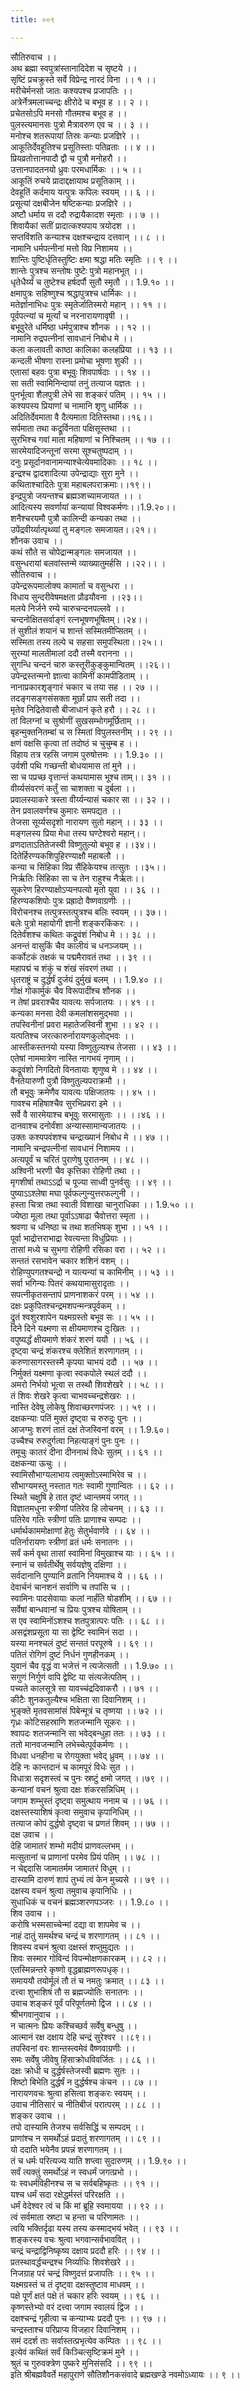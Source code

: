 ```yaml
---
title: ००९

---
```

सौतिरुवाच ।।  
अथ ब्रह्मा स्वपुत्रांस्तानादिदेश च सृष्टये ।।  
सृष्टिं प्रचक्रुस्ते सर्वे विप्रेन्द्र नारदं विना ।। १ ।।  
मरीचेर्मनसो जातः कश्यपश्च प्रजापतिः ।।  
अत्रेर्नेत्रमलाच्चन्द्रः क्षीरोदे च बभूव ह ।। २ ।।  
प्रचेतसोऽपि मनसो गौतमश्च बभूव ह ।।  
पुलस्त्यमानसः पुत्रो मैत्रावरुण एव च ।। ३ ।।  
मनोश्च शतरूपायां तिस्रः कन्याः प्रजज्ञिरे ।।  
आकूतिर्देवहूतिश्च प्रसूतिस्ताः पतिव्रताः ।। ४ ।।  
प्रियव्रतोत्तानपादौ द्वौ च पुत्रौ मनोहरौ ।।  
उत्तानपादतनयो ध्रुवः परमधार्मिकः ।। ५ ।।  
आकूतिं रुचये प्रादाद्दक्षायाथ प्रसूतिकाम् ।।  
देवहूतिं कर्दमाय यत्पुत्रः कपिलः स्वयम् ।। ६ ।।  
प्रसूत्यां दक्षबीजेन षष्टिकन्याः प्रजज्ञिरे ।।  
अष्टौ धर्माय स ददौ रुद्रायैकादश स्मृताः ।। ७ ।।  
शिवायैकां सतीं प्रादात्कश्यपाय त्रयोदश ।।  
सप्तविंशति कन्याश्च दक्षश्चन्द्राय दत्तवान् ।। ८ ।।  
नामानि धर्मपत्नीनां मत्तो विप्र निशामय ।।  
शान्तिः पुष्टिर्धृतिस्तुष्टिः क्षमा श्रद्धा मतिः स्मृतिः ।। ९ ।।  
शान्तेः पुत्रश्च सन्तोषः पुष्टेः पुत्रो महानभूत् ।।  
धृतेधैर्य्यं च तुष्टेश्च हर्षदर्पौ सुतौ स्मृतौ ।। 1.9.१० ।।  
क्षमापुत्रः सहिष्णुश्च श्रद्धापुत्रश्च धार्मिकः ।।  
मतेर्ज्ञानाभिधः पुत्रः स्मृतेर्जातिस्मरो महान् ।। ११ ।।  
पूर्वपत्न्यां च मूर्त्यां च नरनारायणावृषी ।।  
बभूवुरेते धर्मिष्ठा धर्मपुत्राश्च शौनक ।। १२ ।।  
नामानि रुद्रपत्नीनां सावधानं निबोध मे ।।  
कला कलावती काष्ठा कालिका कलहप्रिया ।। १३ ।।  
कन्दली भीषणा रास्ना प्रमोचा भूषणा शुकी ।।  
एतासां बहवः पुत्रा बभूवुः शिवपार्षदाः ।। १४ ।।  
सा सती स्वामिनिन्दायां तनुं तत्याज यज्ञतः ।।  
पुनर्भूत्वा शैलपुत्री लेभे सा शङ्करं पतिम् ।। १५ ।।  
कश्यपस्य प्रियाणां च नामानि शृणु धार्मिक ।।  
अदितिर्देवमाता वै दैत्यमाता दितिस्तथा।।१६।।  
सर्पमाता तथा कद्रूर्विनता पक्षिसूस्तथा ।।  
सुरभिश्च गवां माता महिषाणां च निश्चितम् ।। १७ ।।  
सारमेयादिजन्तूनां सरमा सूश्चतुष्पदाम् ।।  
दनुः प्रसूर्दानवानामन्याश्चेत्येवमादिकाः ।। १८ ।।  
इन्द्रश्च द्वादशादित्या उपेन्द्राद्याः सुरा मुने ।।  
कथिताश्चादितेः पुत्रा महाबलपराक्रमाः।।१९।।  
इन्द्रपुत्रो जयन्तश्च ब्रह्मञ्शच्यामजायत ।। ।  
आदित्यस्य सवर्णायां कन्यायां विश्वकर्मणः।।1.9.२०।।  
शनैश्चरयमौ पुत्रौ कालिन्दी कन्यका तथा ।।  
उपेंद्रवीर्य्यात्पृथ्व्यां तु मङ्गलः समजायत।।२१।।  
शौनक उवाच ।।  
कथं सौते स चोपेद्रान्मङ्गलः समजायत ।।  
वसुन्धरायां बलवांस्तन्मे व्याख्यातुमर्हसि ।।२२।। ।  
सौतिरुवाच ।।  
उपेन्द्ररूपमालोक्य कामार्ता च वसुन्धरा ।।  
विधाय सुन्दरीवेषमक्षता प्रौढयौवना ।।२३।।  
मलये निर्जने रम्ये चारुचन्दनपल्लवे ।।  
चन्दनोक्षितसर्वाङ्गं रत्नभूषणभूषितम्।।२४।।  
तं सुशीलं शयानं च शान्तं सस्मितमीप्सितम् ।।  
सस्मिता तस्य तल्पे च सहसा समुपस्थिता।।२५।।  
सुरम्यां मालतीमालां ददौ तस्मै वरानना ।।  
सुगन्धि चन्दनं चारु कस्तूरीकुङ्कुमान्वितम् ।।२६।।  
उपेन्द्रस्तन्मनो ज्ञात्वा कामिनीं कामपीडिताम् ।।  
नानाप्रकारशृङ्गारं चकार च तया सह ।। २७ ।।  
तदङ्गसङ्गसंसक्ता मूर्छां प्राप सती तदा ।।  
मृतेव निद्रितेवासौ बीजाधानं कृते हरौ ।। २८ ।।  
तां विलग्नां च सुश्रोणीं सुखसम्भोगमूर्छिताम् ।।  
बृहन्मुक्तनितम्बां च स स्मितां विपुलस्तनीम् ।। २९ ।।  
क्षणं वक्षसि कृत्वा तां तदोष्ठं च चुचुम्ब ह ।।  
विहाय तत्र रहसि जगाम पुरुषोत्तमः ।। 1.9.३० ।।  
उर्वशी पथि गच्छन्ती बोधयामास तां मुने ।।  
सा च पप्रच्छ वृत्तान्तं कथयामास भूश्च ताम्।। ३१ ।।  
वीर्य्यसंवरणं कर्तुं सा चाशक्ता च दुर्बला ।।  
प्रवालस्याकरे त्रस्ता वीर्य्यन्यासं चकार सा ।। ३२ ।।  
तेन प्रवालवर्णश्च कुमारः समपद्यत ।।  
तेजसा सूर्य्यसदृशो नारायण सुतो महान् ।। ३३ ।।  
मङ्गलस्य प्रिया मेधा तस्य घण्टेश्वरो महान्।।  
व्रणदाताऽतितेजस्वी विष्णुतुल्यो बभूव ह ।।३४।।  
दितेर्हिरण्यकशिपुहिरण्याक्षौ महाबलौ ।।  
कन्या च सिंहिका विप्र सैंहिकेयश्च तत्सुतः ।।३५।।  
निर्ऋतिः सिंहिका सा च तेन राहुश्च नैर्ऋतः।।  
सूकरेण हिरण्याक्षोऽप्यनपत्यो मृतो युवा ।। ३६ ।।  
हिरण्यकशिपोः पुत्रः प्रह्रादो वैष्णवाग्रणीः ।।  
विरोचनश्च तत्पुत्रस्तत्पुत्रश्च बलिः स्वयम् ।। ३७।।  
बलेः पुत्रो महायोगी ज्ञानी शङ्करकिंकरः ।।  
दितेर्वंशश्च कथितः कद्रूवंशं निबोध मे ।। ३८ ।।  
अनन्तं वासुकिं चैव कालीयं च धनञ्जयम् ।।  
कर्कोटकं तक्षकं च पद्ममैरावतं तथा ।। ३९ ।।  
महापद्मं च शंकुं च शंखं संवरणं तथा ।।  
धृतराष्ट्रं च दुर्द्धर्षं दुर्जयं दुर्मुखं बलम् ।। 1.9.४० ।।  
गोक्षं गोकार्मुकं चैव विरूपादींश्च शौनक ।।  
न तेषां प्रवराश्चैव यावत्यः सर्पजातयः ।। ४१ ।।  
कन्यका मनसा देवी कमलांशसमुद्भवा ।।  
तपस्विनीनां प्रवरा महातेजस्विनी शुभा ।। ४२ ।।  
यत्पतिश्च जरत्कारुर्नारायणकुलोद्भवः ।।  
आस्तीकस्तनयो यस्या विष्णुतुल्यश्च तेजसा ।। ४३ ।।  
एतेषां नाममात्रेण नास्ति नागभयं नृणाम् ।।  
कद्रूवंशो निगदितो विनतायाः शृणुष्व मे ।। ४४ ।।  
वैनतेयारुणौ पुत्रौ विष्णुतुल्यपराक्रमौ ।।  
तौ बभूवुः क्रमेणैव यावत्यः पक्षिजातयः ।। ४५ ।।  
गावश्च महिषाश्चैव सुरभिप्रवरा इमे ।।  
सर्वे वै सारमेयाश्च बभूवुः सरमासुताः ।। ।।४६ ।।  
दानवाश्च दनोर्वंशा अन्यास्सामान्यजातयः ।।  
उक्तः कश्यपवंशश्च चन्द्राख्यानं निबोध मे ।। ४७ ।।  
नामानि चन्द्रपत्नीनां सावधानं निशामय ।।  
अत्यपूर्वं च चरितं पुराणेषु पुरातनम् ।। ४८ ।।  
अश्विनी भरणी चैव कृत्तिका रोहिणी तथा ।।  
मृगशीर्षा तथाऽऽर्द्रा च पूज्या साध्वी पुनर्वसुः ।। ४९ ।।  
पुष्याऽऽश्लेषा मघा पूर्वफल्गुन्युत्तरफल्गुनी ।।  
हस्ता चित्रा तथा स्वाती विशाखा चानुराधिका ।। 1.9.५० ।।  
ज्येष्ठा मूला तथा पूर्वाऽऽषाढा चैवोत्तरा स्मृता ।।  
श्रवणा च धनिष्ठा च तथा शतभिषक् शुभा ।। ५१ ।।  
पूर्वा भाद्रोत्तराभाद्रा रेवत्यन्ता विधुप्रियाः ।।  
तासां मध्ये च सुभगा रोहिणी रसिका वरा ।। ५२ ।।  
सन्ततं रसभावेन चकार शशिनं वशम् ।।  
रोहिण्युपगतश्चन्द्रो न यात्यन्यां च कामिनीम् ।। ५३ ।।  
सर्वा भगिन्यः पितरं कथयामासुरादृताः ।।  
सपत्नीकृतसन्तापं प्राणनाशकरं परम् ।। ५४ ।।  
दक्षः प्रकुपितश्चन्द्रमशपन्मन्त्रपूर्वकम् ।।  
द्रुतं श्वशुरशापेन यक्ष्मग्रस्तो बभूव सः ।। ५५ ।।  
दिने दिने यक्ष्मणा स क्षीयमाणश्च दुःखितः ।।  
वपुष्यर्द्धं क्षीयमाणे शंकरं शरणं ययौ ।। ५६ ।।  
दृष्ट्वा चन्द्रं शंकरश्च क्लेशितं शरणागतम् ।।  
करुणासागरस्तस्मै कृपया चाभयं ददौ ।। ५७ ।।  
निर्मुक्तं यक्ष्मणा कृत्वा स्वकपोले स्थलं ददौ ।।  
अमरो निर्भयो भूत्वा स तस्थौ शिवशेखरे ।। ५८ ।।  
तं शिवः शेखरे कृत्वा चाभवच्चन्द्रशेखरः ।।  
नास्ति देवेषु लोकेषु शिवाच्छरणपंजरः ।। ५९ ।।  
दक्षकन्याः पतिं मुक्तं दृष्ट्वा च रुरुदुः पुनः ।।  
आजग्मुः शरणं तातं दक्षं तेजस्विनां वरम् ।। 1.9.६०।  
उच्चैश्च रुरुदुर्गत्वा निहत्याङ्गं पुनः पुनः ।।  
तमूचुः कातरं दीना दीननाथं विधेः सुतम् ।। ६१ ।।  
दक्षकन्या ऊचुः ।।  
स्वामिसौभाग्यलाभाय त्वमुक्तोऽस्माभिरेव च ।।  
सौभाग्यमस्तु नस्तात गतः स्वामी गुणान्वितः ।। ६२ ।।  
स्थिते चक्षुषि हे तात दृष्टं ध्वान्तमयं जगत् ।।  
विज्ञातमधुना स्त्रीणां पतिरेव हि लोचनम् ।। ६३ ।।  
पतिरेव गतिः स्त्रीणां पतिः प्राणाश्च सम्पदः ।।  
धर्मार्थकाममोक्षाणां हेतुः सेतुर्भवार्णवे ।। ६४ ।।  
पतिर्नारायणः स्त्रीणां व्रतं धर्मः सनातनः ।।  
सर्वं कर्म वृथा तासां स्वामिनां विमुखाश्च याः ।। ६५ ।।  
स्नानं च सर्वतीर्थेषु सर्वयज्ञेषु दक्षिणा ।।  
सर्वदानानि पुण्यानि व्रतानि नियमाश्च ये ।। ६६ ।।  
देवार्चनं चानशनं सर्वाणि च तपांसि च ।।  
स्वामिनः पादसेवायाः कलां नार्हंति षोडशीम् ।। ६७ ।।  
सर्वेषां बान्धवानां च प्रियः पुत्रश्च योषिताम् ।।  
स एव स्वामिनोंऽशश्च शतपुत्रात्परः पतिः ।। ६८ ।।  
असद्वंशप्रसूता या सा द्वेष्टि स्वामिनं सदा ।।  
यस्या मनश्चलं दुष्टं सन्ततं परपूरुषे ।। ६९ ।।  
पतितं रोगिणं दुष्टं निर्धनं गुणहीनकम् ।।  
युवानं चैव वृद्धं वा भजेत्तं न त्यजेत्सती ।। 1.9.७० ।।  
सगुणं निर्गुणं वापि द्वेष्टि या संत्यजेत्पतिम् ।।  
पच्यते कालसूत्रे सा यावच्चंद्रदिवाकरौ ।। ७१ ।।  
कीटैः शुनकतुल्यैश्च भक्षिता सा दिवानिशम् ।।  
भुङ्क्ते मृतवसामांसं पिबेन्मूत्रं च तृष्णया ।। ७२ ।।  
गृध्रः कोटिसहस्राणि शतजन्मानि सूकरः ।।  
श्वापदः शतजन्मानि सा भवेद्बन्धुहा ततः ।। ७३ ।।  
ततो मानवजन्मानि लभेच्चेत्पूर्वकर्मणः ।।  
विधवा धनहीना च रोगयुक्ता भवेद् ध्रुवम् ।। ७४ ।।  
देहि नः कान्तदानं च कामपूरं विधेः सुत ।।  
विधात्रा सदृशस्त्वं च पुनः स्रष्टुं क्षमो जगत् ।।७९ ।।  
कन्यानां वचनं श्रुत्वा दक्षः शंकरसन्निधिम् ।।  
जगाम शम्भुस्तं दृष्ट्वा समुत्थाय ननाम च ।। ७६ ।।  
दक्षस्तस्याशिषं कृत्वा समुवाच कृपानिधिम् ।।  
तत्याज कोपं दुर्द्धषो दृष्ट्वा च प्रणतं शिवम् ।। ७७ ।।  
दक्ष उवाच ।।  
देहि जामातरं शम्भो मदीयं प्राणवल्लभम् ।।  
मत्सुतानां च प्राणानां परमेव प्रियं पतिम् ।। ७८ ।।  
न चेद्ददासि जामातर्मम जामातरं विधुम् ।।  
दास्यामि दारुणं शापं तुभ्यं त्वं केन मुच्यसे ।। ७९ ।।  
दक्षस्य वचनं श्रुत्वा तमुवाच कृपानिधिः ।।  
सुधाधिकं च वचनं ब्रह्मञ्शरणपञ्जरः ।। 1.9.८० ।।  
शिव उवाच ।।  
करोषि भस्मसाच्चेन्मां दद्या वा शापमेव च ।।  
नाहं दातुं समर्थश्च चन्द्रं च शरणागतम् ।। ८१ ।।  
शिवस्य वचनं श्रुत्वा दक्षस्तं शप्तुमुद्यतः ।।  
शिवः सस्मार गोविन्दं विपन्मोक्षणकारकम् ।। ८२ ।।  
एतस्मिन्नन्तरे कृष्णो वृद्धब्राह्मणरूपधृक्।।  
समाययौ तयोर्मूलं तौ तं च नमतुः क्रमात् ।। ८३ ।।  
दत्त्वा शुभाशिषं तौ स ब्रह्मज्योतिः सनातनः ।।  
उवाच शङ्करं पूर्वं परिपूर्णतमो द्विज ।। ८४ ।।  
श्रीभगवानुवाच ।।  
न चात्मनः प्रियः कश्चिच्छर्व सर्वेषु बन्धुषु ।।  
आत्मानं रक्ष दक्षाय देहि चन्द्रं सुरेश्वर ।।८९।।  
तपस्विनां वरः शान्तस्त्वमेवं वैष्णवाग्रणीः ।।  
समः सर्वेषु जीवेषु हिंसाक्रोधविवर्जितः ।। ८६ ।।  
दक्षः क्रोधी च दुर्द्धर्षस्तेजस्वी ब्रह्मणः सुतः ।।  
शिष्टो बिभेति दुर्द्धर्षं न दुर्द्धर्षश्च कंचन ।। ८७ ।।  
नारायणवचः श्रुत्वा हसित्वा शङ्करः स्वयम् ।।  
उवाच नीतिसारं च नीतिबीजं परात्परम् ।। ८८ ।।  
शङ्कर उवाच ।।  
तपो दास्यामि तेजश्च सर्वसिद्धिं च सम्पदम् ।।  
प्राणांश्च न समर्थोऽहं प्रदातुं शरणागतम् ।। ८९ ।।  
यो ददाति भयेनैव प्रपन्नं शरणागतम् ।।  
तं च धर्मः परित्यज्य याति शप्त्वा सुदारुणम् ।। 1.9.९० ।।  
सर्वं त्यक्तुं समर्थोऽहं न स्वधर्मं जगत्प्रभो ।।  
यः स्वधर्मविहीनश्च स च सर्वबहिष्कृतः ।। ९१ ।।  
यश्च धर्मं सदा रक्षेद्धर्मस्तं परिरक्षति ।।  
धर्मं वेदेश्वर त्वं च किं मां ब्रूहि स्वमायया ।। ९२ ।।  
त्वं सर्वमाता स्रष्टा च हन्ता च परिणामतः ।।  
त्वयि भक्तिर्दृढा यस्य तस्य कस्माद्भयं भवेत् ।। ९३ ।।  
शङ्करस्य वचः श्रुत्वा भगवान्सर्वभाववित् ।।  
चन्द्रं चन्द्राद्विनिष्कृष्य दक्षाय प्रददौ हरिः ।। ९४ ।।  
प्रतस्थावर्द्धचन्द्रश्च निर्व्याधिः शिवशेखरे ।।  
निजग्राह परं चन्द्रं विष्णुदत्तं प्रजापतिः ।। ९५ ।।  
यक्ष्मग्रस्तं च तं दृष्ट्वा दक्षस्तुष्टाव माधवम् ।।  
पक्षे पूर्णं क्षतं पक्षे तं चकार हरिः स्वयम् ।। ९६ ।।  
कृष्णस्तेभ्यो वरं दत्त्वा जगाम स्वालयं द्विज ।।  
दक्षश्चन्द्रं गृहीत्वा च कन्याभ्यः प्रददौ पुनः ।। ९७ ।।  
चन्द्रस्ताश्च परिप्राप्य विजहार दिवानिशम् ।।  
समं ददर्श ताः सर्वास्तत्प्रभृत्येव कम्पितः ।। ९८ ।।  
इत्येवं कथितं सर्वं किञ्चित्सृष्टिक्रमं मुने ।।  
श्रुतं च गुरुवक्त्रेण पुष्करे मुनिसंसदि ।। ९९ ।।  
इति श्रीबह्मवैवर्ते महापुराणे सौतिशौनकसंवादे ब्रह्मखण्डे नवमोऽध्यायः ।। ९ ।।